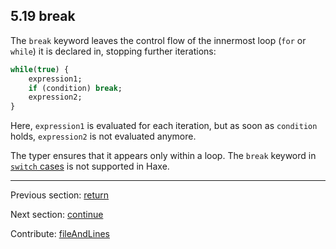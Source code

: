 ## 5.19 break

The `break` keyword leaves the control flow of the innermost loop (`for` or `while`) it is declared in, stopping further iterations:

```haxe
while(true) {
	expression1;
	if (condition) break;
	expression2;
}
```

Here, `expression1` is evaluated for each iteration, but as soon as `condition` holds, `expression2` is not evaluated anymore.

The typer ensures that it appears only within a loop. The `break` keyword in [`switch` cases](expression-switch.md) is not supported in Haxe.

---

Previous section: [return](expression-return.md)

Next section: [continue](expression-continue.md)

Contribute: [fileAndLines](https://github.com/HaxeFoundation/HaxeManual/blob/master/05-expressions.tex#L338-338)